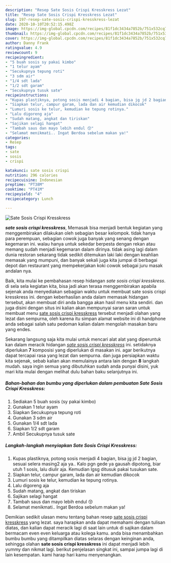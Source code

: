 ```yaml
---
description: "Resep Sate Sosis Crispi Kresskress Lezat"
title: "Resep Sate Sosis Crispi Kresskress Lezat"
slug: 197-resep-sate-sosis-crispi-kresskress-lezat
date: 2020-10-10T20:52:15.498Z
image: https://img-global.cpcdn.com/recipes/81f1dc3434a7852b/751x532cq70/sate-sosis-crispi-kresskress-foto-resep-utama.jpg
thumbnail: https://img-global.cpcdn.com/recipes/81f1dc3434a7852b/751x532cq70/sate-sosis-crispi-kresskress-foto-resep-utama.jpg
cover: https://img-global.cpcdn.com/recipes/81f1dc3434a7852b/751x532cq70/sate-sosis-crispi-kresskress-foto-resep-utama.jpg
author: Danny Frank
ratingvalue: 4.9
reviewcount: 9
recipeingredient:
- "5 buah sosis sy pakai kimbo"
- "1 telur ayam"
- "Secukupnya tepung roti"
- "3 sdm air"
- "1/4 sdt lada"
- "1/2 sdt garam"
- "Secukupnya tusuk sate"
recipeinstructions:
- "Kupas plastiknya, potong sosis menjadi 4 bagian, bisa jg jd 2 bagian, sesuai selera masing2 aja ya.. Kalo pgn gede ya gausah dipotong, biar utuh 1 sosis, lalu diulir aja. Kemudian lgsg ditusuk pakai tusukan sate."
- "Siapkan telur, campur garam, lada dan air kemudian dikocok"
- "Lumuri sosis ke telur, kemudian ke tepung rotinya."
- "Lalu digoreng aja"
- "Sudah matang, angkat dan tiriskan"
- "Sajikan selagi hangat"
- "Tambah saus dan mayo lebih endul 😚"
- "Selamat menikmati.. Ingat Berdoa sebelum makan ya!"
categories:
- Resep
tags:
- sate
- sosis
- crispi

katakunci: sate sosis crispi 
nutrition: 296 calories
recipecuisine: Indonesian
preptime: "PT38M"
cooktime: "PT41M"
recipeyield: "4"
recipecategory: Lunch

---
```



![Sate Sosis Crispi Kresskress](https://img-global.cpcdn.com/recipes/81f1dc3434a7852b/751x532cq70/sate-sosis-crispi-kresskress-foto-resep-utama.jpg)

<b><i>sate sosis crispi kresskress</i></b>, Memasak bisa menjadi bentuk kegiatan yang menggembirakan dilakukan oleh sebagian besar kelompok. tidak hanya para perempuan, sebagian cowok juga banyak yang senang dengan kegemaran ini. walau hanya untuk sekedar berpesta dengan rekan atau memang sudah menjadi kegemaran dalam dirinya. tidak asing lagi dalam dunia restoran sekarang tidak sedikit ditemukan laki laki dengan keahlian memasak yang mumpuni, dan banyak sekali juga kita jumpai di berbagai depot dan restaurant yang mempekerjakan koki cowok sebagai juru masak andalan nya.



Baik, kita mulai ke pembahasan resep hidangan <i>sate sosis crispi kresskress</i>. di sela sela kegiatan kita, bisa jadi akan terasa menggembirakan apabila sejenak anda menyediakan sebagian waktu untuk membuat sate sosis crispi kresskress ini. dengan keberhasilan anda dalam memasak hidangan tersebut, akan membuat diri anda bangga akan hasil menu kita sendiri. dan juga disini dengan situs ini kalian akan mempunyai saran saran untuk membuat menu <u>sate sosis crispi kresskress</u> tersebut menjadi olahan yang lezat dan sempurna, oleh karena itu simpan alamat website ini di handphone anda sebagai salah satu pedoman kalian dalam mengolah masakan baru yang endes.


Sekarang langsung saja kita mulai untuk mencari alat alat yang diperuntuk kan dalam meracik hidangan <u><i>sate sosis crispi kresskress</i></u> ini. setidaknya diperlukan <b>7</b> komposisi yang diperlukan di masakan ini. agar berikutnya dapat tercapai rasa yang lezat dan sempurna. dan juga persiapkan waktu kita sejenak, sebab kalian akan memulainya antara lain dengan <b>8</b> langkah mudah. saya ingin semua yang dibutuhkan sudah anda punyai disini, yuk mari kita mulai dengan melihat dulu bahan baku selanjutnya ini.

<!--inarticleads1-->

##### Bahan-bahan dan bumbu yang diperlukan dalam pembuatan Sate Sosis Crispi Kresskress:

1. Sediakan 5 buah sosis (sy pakai kimbo)
1. Gunakan 1 telur ayam
1. Siapkan Secukupnya tepung roti
1. Gunakan 3 sdm air
1. Gunakan 1/4 sdt lada
1. Siapkan 1/2 sdt garam
1. Ambil Secukupnya tusuk sate




<!--inarticleads2-->

##### Langkah-langkah menyiapkan Sate Sosis Crispi Kresskress:

1. Kupas plastiknya, potong sosis menjadi 4 bagian, bisa jg jd 2 bagian, sesuai selera masing2 aja ya.. Kalo pgn gede ya gausah dipotong, biar utuh 1 sosis, lalu diulir aja. Kemudian lgsg ditusuk pakai tusukan sate.
1. Siapkan telur, campur garam, lada dan air kemudian dikocok
1. Lumuri sosis ke telur, kemudian ke tepung rotinya.
1. Lalu digoreng aja
1. Sudah matang, angkat dan tiriskan
1. Sajikan selagi hangat
1. Tambah saus dan mayo lebih endul 😚
1. Selamat menikmati.. Ingat Berdoa sebelum makan ya!




Demikian sedikit ulasan menu tentang bahan resep <u>sate sosis crispi kresskress</u> yang lezat. saya harapkan anda dapat memahami dengan tulisan diatas, dan kalian dapat meracik lagi di saat lain untuk di sajikan dalam bermacam even even keluarga atau kolega kamu. anda bisa menambahkan bumbu bumbu yang ditampilkan diatas selaras dengan keinginan anda, sehingga olahan <b>sate sosis crispi kresskress</b> ini dapat menjadi lebih yummy dan nikmat lagi. berikut penjelasan singkat ini, sampai jumpa lagi di lain kesempatan. kami harap hari kamu menyenangkan.
